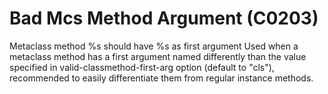 # Bad Mcs Method Argument (C0203)

Metaclass method %s should have %s as first argument Used when a
metaclass method has a first argument named differently than the value
specified in valid-classmethod-first-arg option (default to "cls"),
recommended to easily differentiate them from regular instance methods.

